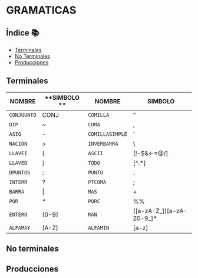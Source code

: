 GRAMATICAS
=================

## Índice 📚
- [Terminales](#terminales)
- [No Terminales](#noterminales)
- [Producciones](#producciones)

<div id='terminales'/>

## Terminales
   
   | **NOMBRE** | **SIMBOLO **|  **NOMBRE** | **SIMBOLO** |
   |-------|---------|----------|-------------|
   |`CONJUUNTO`  | CONJ | `COMILLA` | " 
   | `DIP`        |   ~  | `COMA`    | ,
   |`ASIG`       |  -    | `COMILLASIMPLE` | '
   | `NACION`     |  >   | `INVERBARRA`    | \
   | `LLAVEI`    | {     | `ASCII`   | \[!-$&<-=@/]
   | `LLAVED`    | }      | `TODO `  | \[^.\*]
   | `DPUNTOS`   | :   | `PUNTO` | .
   | `INTERR` | ?  |  `PTCOMA` | ;
   | `BARRA` | \|  | `MAS` | +
   | `POR`   |  *  | `PORC` | %%
   | `ENTERO`  | \[0-9]  |  `RAN` | (\[a-zA-Z_])\[a-zA-Z0-9_]* 
   | `ALFAMAY` | \[A-Z]   | `ALFAMIN`  | \[a-z]

<div id='no terminales'/>

## No terminales

<div id='producciones'/>

## Producciones


